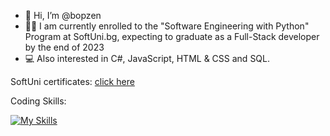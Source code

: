 - 👋 Hi, I’m @bopzen
- 👨‍🎓 I am currently enrolled to the "Software Engineering with Python" Program at SoftUni.bg, expecting to graduate as a Full-Stack developer by the end of 2023
- 💻 Also interested in C#, JavaScript, HTML & CSS and SQL.

SoftUni certificates: [click here](https://github.com/bopzen/bopzen/tree/main/SoftUni%20Certificates)

Coding Skills:

[![My Skills](https://skillicons.dev/icons?i=py,django,cs,js,html,css,postgres)](https://skillicons.dev)


